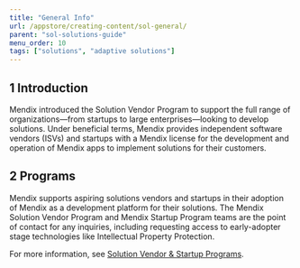 ```yaml
---
title: "General Info"
url: /appstore/creating-content/sol-general/
parent: "sol-solutions-guide"
menu_order: 10
tags: ["solutions", "adaptive solutions"]
---
```


## 1 Introduction

Mendix introduced the Solution Vendor Program to support the full range of organizations—from startups to large enterprises—looking to develop solutions. Under beneficial terms, Mendix provides independent software vendors (ISVs) and startups with a Mendix license for the development and operation of Mendix apps to implement solutions for their customers.

## 2 Programs

Mendix supports aspiring solutions vendors and startups in their adoption of Mendix as a development platform for their solutions. The Mendix Solution Vendor Program and Mendix Startup Program teams are the point of contact for any inquiries, including requesting access to early-adopter stage technologies like Intellectual Property Protection.

For more information, see [Solution Vendor & Startup Programs](sol-vendor-programs).
